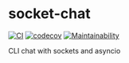# socket-chat

[![CI](https://github.com/emp7yhead/socket-chat/actions/workflows/CI.yaml/badge.svg)](https://github.com/emp7yhead/socket-chat/actions/workflows/CI.yaml)
[![codecov](https://codecov.io/gh/emp7yhead/socket-chat/branch/main/graph/badge.svg?token=76HKEZVFVP)](https://codecov.io/gh/emp7yhead/socket-chat)
[![Maintainability](https://api.codeclimate.com/v1/badges/6012e2d9653007b9dff0/maintainability)](https://codeclimate.com/github/emp7yhead/socket-chat/maintainability)

CLI chat with sockets and asyncio
